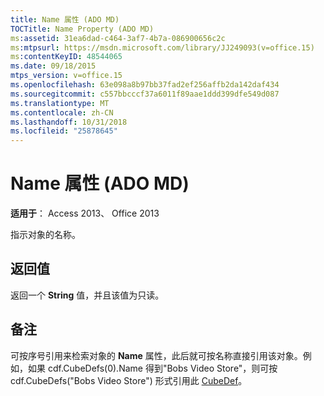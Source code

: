 ```yaml
---
title: Name 属性 (ADO MD)
TOCTitle: Name Property (ADO MD)
ms:assetid: 31ea6dad-c464-3af7-4b7a-086900656c2c
ms:mtpsurl: https://msdn.microsoft.com/library/JJ249093(v=office.15)
ms:contentKeyID: 48544065
ms.date: 09/18/2015
mtps_version: v=office.15
ms.openlocfilehash: 63e098a8b97bb37fad2ef256affb2da142daf434
ms.sourcegitcommit: c557bbcccf37a6011f89aae1ddd399dfe549d087
ms.translationtype: MT
ms.contentlocale: zh-CN
ms.lasthandoff: 10/31/2018
ms.locfileid: "25878645"
---
```

# <a name="name-property-ado-md"></a>Name 属性 (ADO MD)


**适用于**： Access 2013、 Office 2013

指示对象的名称。

## <a name="return-values"></a>返回值

返回一个 **String** 值，并且该值为只读。

## <a name="remarks"></a>备注

可按序号引用来检索对象的 **Name** 属性，此后就可按名称直接引用该对象。例如，如果 cdf.CubeDefs(0).Name 得到"Bobs Video Store"，则可按 cdf.CubeDefs("Bobs Video Store") 形式引用此 [CubeDef](cubedef-object-ado-md.md)。

